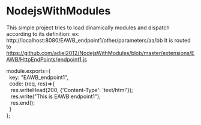 # NodejsWithModules
This simple project tries to load dinamically modules and dispatch according to its definition:
ex: http://localhost:8080/EAWB_endpoint1/other/parameters/aa/bb
It is routed to 
https://github.com/adiel2012/NodejsWithModules/blob/master/extensions/EAWB/HttpEndPoints/endpoint1.js


module.exports={<br/>
&nbsp;    key: "EAWB_endpoint1",<br/>
&nbsp;    code: (req, res)=>{<br/>
&nbsp;&nbsp;        res.writeHead(200, {'Content-Type': 'text/html'});<br/>
&nbsp;&nbsp;        res.write("This is EAWB endpoint1");<br/>
&nbsp;&nbsp;        res.end();<br/>
&nbsp;    }<br/>
};<br/>
